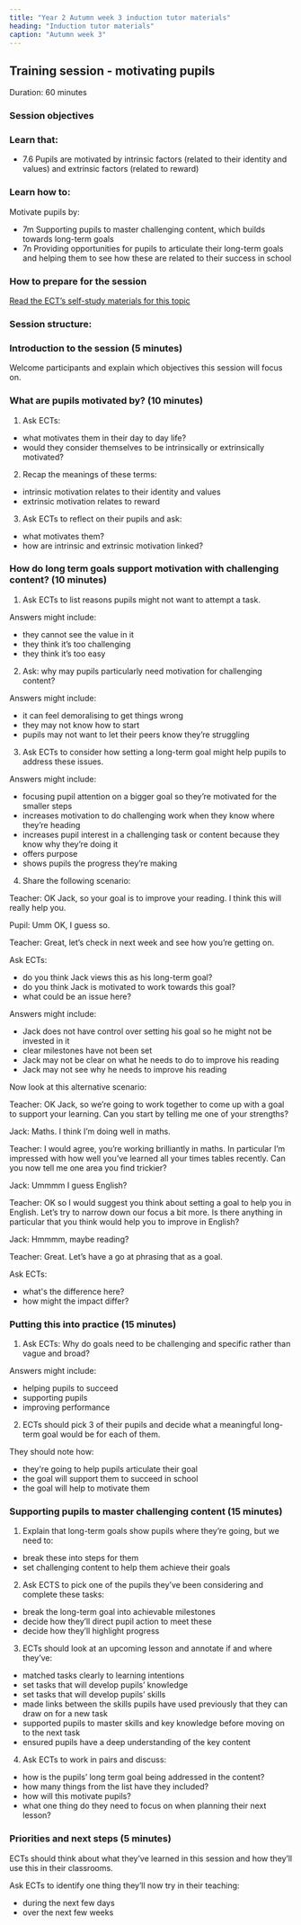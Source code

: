 ```yaml
---
title: "Year 2 Autumn week 3 induction tutor materials"
heading: "Induction tutor materials"
caption: "Autumn week 3"
---
```


## Training session - motivating pupils

Duration: 60 minutes

### Session objectives

### Learn that:

- 7.6 Pupils are motivated by intrinsic factors (related to their identity and values) and extrinsic factors (related to reward)

### Learn how to:

Motivate pupils by:

- 7m Supporting pupils to master challenging content, which builds towards long-term goals
- 7n Providing opportunities for pupils to articulate their long-term goals and helping them to see how these are related to their success in school

### How to prepare for the session

[Read the ECT’s self-study materials for this topic](education-development-trust/year-2-embedding-a-positive-climate-for-learning/autumn-week-3-ect-instructions/)

### Session structure:

### Introduction to the session (5 minutes) 

Welcome participants and explain which objectives this session will focus on.

### What are pupils motivated by? (10 minutes)

1. Ask ECTs:

- what motivates them in their day to day life?
- would they consider themselves to be intrinsically or extrinsically motivated?

2. Recap the meanings of these terms:

- intrinsic motivation relates to their identity and values
- extrinsic motivation relates to reward

3. Ask ECTs to reflect on their pupils and ask:

- what motivates them?
- how are intrinsic and extrinsic motivation linked?

### How do long term goals support motivation with challenging content? (10 minutes)

1. Ask ECTs to list reasons pupils might not want to attempt a task.

Answers might include:

- they cannot see the value in it
- they think it’s too challenging
- they think it’s too easy

2. Ask: why may pupils particularly need motivation for challenging content?

Answers might include:

- it can feel demoralising to get things wrong
- they may not know how to start
- pupils may not want to let their peers know they’re struggling

3. Ask ECTs to consider how setting a long-term goal might help pupils to address these issues.

Answers might include:

- focusing pupil attention on a bigger goal so they’re motivated for the smaller steps
- increases motivation to do challenging work when they know where they’re heading
- increases pupil interest in a challenging task or content because they know why they’re doing it
- offers purpose
- shows pupils the progress they’re making

4. Share the following scenario:

Teacher: OK Jack, so your goal is to improve your reading. I think this will really help you.

Pupil: Umm OK, I guess so.

Teacher: Great, let’s check in next week and see how you’re getting on.

Ask ECTs:

- do you think Jack views this as his long-term goal?
- do you think Jack is motivated to work towards this goal?
- what could be an issue here?

Answers might include:

- Jack does not have control over setting his goal so he might not be invested in it
- clear milestones have not been set
- Jack may not be clear on what he needs to do to improve his reading
- Jack may not see why he needs to improve his reading

Now look at this alternative scenario:

Teacher: OK Jack, so we’re going to work together to come up with a goal to support your learning. Can you start by telling me one of your strengths?

Jack: Maths. I think I’m doing well in maths.

Teacher: I would agree, you’re working brilliantly in maths. In particular I’m impressed with how well you’ve learned all your times tables recently. Can you now tell me one area you find trickier?

Jack: Ummmm I guess English?

Teacher: OK so I would suggest you think about setting a goal to help you in English. Let’s try to narrow down our focus a bit more. Is there anything in particular that you think would help you to improve in English?

Jack: Hmmmm, maybe reading?

Teacher: Great. Let’s have a go at phrasing that as a goal.

Ask ECTs:

- what's the difference here?
- how might the impact differ?

### Putting this into practice (15 minutes) 

1. Ask ECTs: Why do goals need to be challenging and specific rather than vague and broad?

Answers might include:

- helping pupils to succeed 
- supporting pupils
- improving performance  

2. ECTs should pick 3 of their pupils and decide what a meaningful long-term goal would be for each of them.

They should note how:

- they're going to help pupils articulate their goal
- the goal will support them to succeed in school
- the goal will help to motivate them

### Supporting pupils to master challenging content (15 minutes)

1. Explain that long-term goals show pupils where they’re going, but we need to:

- break these into steps for them
- set challenging content to help them achieve their goals

2. Ask ECTS to pick one of the pupils they’ve been considering and complete these tasks:

- break the long-term goal into achievable milestones
- decide how they’ll direct pupil action to meet these
- decide how they’ll highlight progress

3. ECTs should look at an upcoming lesson and annotate if and where they’ve:

- matched tasks clearly to learning intentions
- set tasks that will develop pupils’ knowledge
- set tasks that will develop pupils’ skills
- made links between the skills pupils have used previously that they can draw on for a new task
- supported pupils to master skills and key knowledge before moving on to the next task
- ensured pupils have a deep understanding of the key content

4. Ask ECTs to work in pairs and discuss:

- how is the pupils’ long term goal being addressed in the content?
- how many things from the list have they included?
- how will this motivate pupils?
- what one thing do they need to focus on when planning their next lesson?

### Priorities and next steps (5 minutes)

ECTs should think about what they’ve learned in this session and how they’ll use this in their classrooms.

Ask ECTs to identify one thing they’ll now try in their teaching:

- during the next few days
- over the next few weeks
